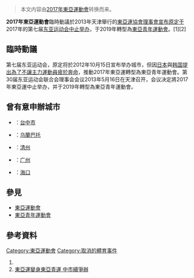 > 本文内容由[2017年東亞運動會](https://zh.wikipedia.org/wiki/2017年東亞運動會)转换而来。


**2017年東亞運動會**臨時動議於2013年天津舉行的[東亞運協會理事會宣布原定于](https://zh.wikipedia.org/wiki/東亞運協會理事會 "wikilink")2017年的第七届[东亚运动会中止举办](https://zh.wikipedia.org/wiki/东亚运动会 "wikilink")，于2019年轉型為[東亞青年運動會](../Page/東亞青年運動會.md "wikilink")。\[1\]\[2\]

## 臨時動議

第七届东亚运动会，原定将於2012年10月15日宣布举办城市，但因[日本](../Page/日本.md "wikilink")與[韩国提出為了不讓主力運動員疲於奔命](https://zh.wikipedia.org/wiki/韩国 "wikilink")，推動2017年東亞運轉型為東亞青年運動會。第30届东亚运动会联合会理事会会议2013年5月16日在天津召开，会议决定將2017年東亞運中止举办，并于2019年轉型為東亞青年運動會。

## 曾有意申辦城市

  - ：[台中市](https://zh.wikipedia.org/wiki/台中市 "wikilink")

  - ：[乌蘭巴托](https://zh.wikipedia.org/wiki/乌蘭巴托 "wikilink")

  - ：[清州](https://zh.wikipedia.org/wiki/清州 "wikilink")

  - ：[广州](https://zh.wikipedia.org/wiki/广州 "wikilink")

  - ：[海口](https://zh.wikipedia.org/wiki/海口 "wikilink")

## 參見

  - [東亞運動會](../Page/東亞運動會.md "wikilink")
  - [東亞青年運動會](../Page/東亞青年運動會.md "wikilink")

## 參考資料

[Category:東亞運動會](https://zh.wikipedia.org/wiki/Category:東亞運動會 "wikilink") [Category:取消的體育事件](https://zh.wikipedia.org/wiki/Category:取消的體育事件 "wikilink")

1.
2.  [東亞運變身東亞青運 中市續爭辦](http://tw.sports.yahoo.com/news/%E6%9D%B1%E4%BA%9E%E9%81%8B%E8%AE%8A%E8%BA%AB%E6%9D%B1%E4%BA%9E%E9%9D%92%E9%81%8B-%E4%B8%AD%E5%B8%82%E7%BA%8C%E7%88%AD%E8%BE%A6-004204702.html)